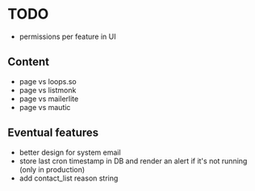 # TODO

- permissions per feature in UI

## Content

- page vs loops.so
- page vs listmonk
- page vs mailerlite
- page vs mautic

## Eventual features

- better design for system email
- store last cron timestamp in DB and render an alert if it's not running (only in production)
- add contact_list reason string
